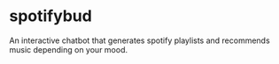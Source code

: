 # spotifybud
An interactive chatbot that generates spotify playlists and recommends music depending on your mood.
